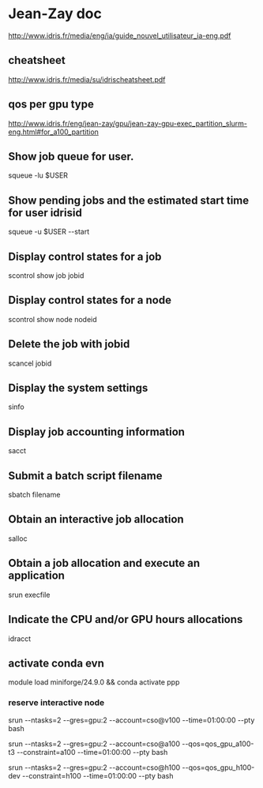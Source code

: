 # Jean-Zay doc
http://www.idris.fr/media/eng/ia/guide_nouvel_utilisateur_ia-eng.pdf

## cheatsheet
http://www.idris.fr/media/su/idrischeatsheet.pdf

## qos per gpu type
http://www.idris.fr/eng/jean-zay/gpu/jean-zay-gpu-exec_partition_slurm-eng.html#for_a100_partition

## Show job queue for user.
squeue -lu $USER
## Show pending jobs and the estimated start time for user idrisid
squeue -u $USER --start
## Display control states for a job
scontrol show job jobid 
## Display control states for a node
scontrol show node nodeid 
## Delete the job with jobid
scancel jobid 
## Display the system settings
sinfo 
## Display job accounting information
sacct 
##  Submit a batch script filename
sbatch filename
## Obtain an interactive job allocation
salloc 
## Obtain a job allocation and execute an application
srun execfile 

## Indicate the CPU and/or GPU hours allocations
idracct 

## activate conda evn
module load miniforge/24.9.0 && conda activate ppp

### reserve interactive node
srun --ntasks=2 --gres=gpu:2 --account=cso@v100 --time=01:00:00 --pty bash

srun --ntasks=2 --gres=gpu:2 --account=cso@a100 --qos=qos_gpu_a100-t3 --constraint=a100 --time=01:00:00 --pty bash

srun --ntasks=2 --gres=gpu:2 --account=cso@h100 --qos=qos_gpu_h100-dev --constraint=h100 --time=01:00:00 --pty bash